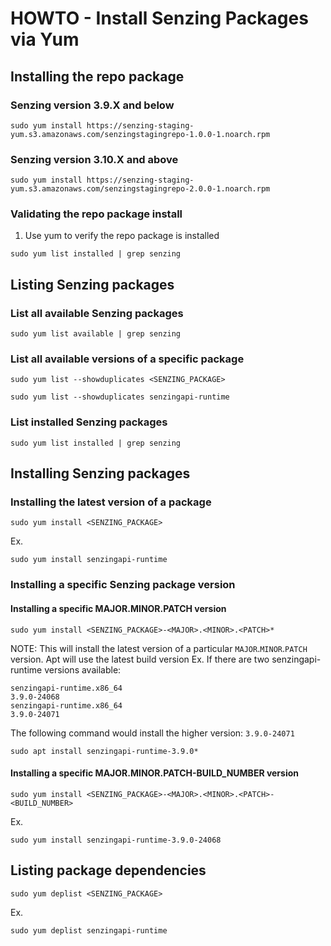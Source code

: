 # HOWTO - Install Senzing Packages via Yum

## Installing the repo package

### Senzing version 3.9.X and below

```console
sudo yum install https://senzing-staging-yum.s3.amazonaws.com/senzingstagingrepo-1.0.0-1.noarch.rpm
```

### Senzing version 3.10.X and above

```console
sudo yum install https://senzing-staging-yum.s3.amazonaws.com/senzingstagingrepo-2.0.0-1.noarch.rpm
```

### Validating the repo package install

1. Use yum to verify the repo package is installed
```console
sudo yum list installed | grep senzing
```

## Listing Senzing packages

### List all available Senzing packages

```console
sudo yum list available | grep senzing
```

### List all available versions of a specific package

```console
sudo yum list --showduplicates <SENZING_PACKAGE>
```

```console
sudo yum list --showduplicates senzingapi-runtime
```

### List installed Senzing packages

```console
sudo yum list installed | grep senzing
```

## Installing Senzing packages

### Installing the latest version of a package

```console
sudo yum install <SENZING_PACKAGE>
```

Ex. 
```console
sudo yum install senzingapi-runtime
```

### Installing a specific Senzing package version 

#### Installing a specific MAJOR.MINOR.PATCH version

```console
sudo yum install <SENZING_PACKAGE>-<MAJOR>.<MINOR>.<PATCH>*
```

NOTE: This will install the latest version of a particular `MAJOR`.`MINOR`.`PATCH` version.
Apt will use the latest build version
Ex. 
If there are two senzingapi-runtime versions available:

```console
senzingapi-runtime.x86_64                                          3.9.0-24068
senzingapi-runtime.x86_64                                          3.9.0-24071
```

The following command would install the higher version: `3.9.0-24071`

```console
sudo apt install senzingapi-runtime-3.9.0*
```

#### Installing a specific MAJOR.MINOR.PATCH-BUILD_NUMBER version

```console
sudo yum install <SENZING_PACKAGE>-<MAJOR>.<MINOR>.<PATCH>-<BUILD_NUMBER>
```

Ex.
```console
sudo yum install senzingapi-runtime-3.9.0-24068
```

## Listing package dependencies

```console
sudo yum deplist <SENZING_PACKAGE>
```

Ex. 
```console
sudo yum deplist senzingapi-runtime
```
